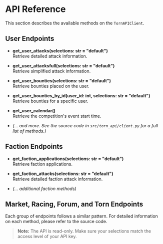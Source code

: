 # API Reference

This section describes the available methods on the `TornAPIClient`.

## User Endpoints

- **get_user_attacks(selections: str = "default")**  
  Retrieve detailed attack information.

- **get_user_attacksfull(selections: str = "default")**  
  Retrieve simplified attack information.

- **get_user_bounties(selections: str = "default")**  
  Retrieve bounties placed on the user.

- **get_user_bounties_by_id(user_id: int, selections: str = "default")**  
  Retrieve bounties for a specific user.

- **get_user_calendar()**  
  Retrieve the competition's event start time.

- *(… and more. See the source code in `src/torn_api/client.py` for a full list of methods.)*

## Faction Endpoints

- **get_faction_applications(selections: str = "default")**  
  Retrieve faction applications.

- **get_faction_attacks(selections: str = "default")**  
  Retrieve detailed faction attack information.

- *(… additional faction methods)*

## Market, Racing, Forum, and Torn Endpoints

Each group of endpoints follows a similar pattern. For detailed information on each method, please refer to the source code.

> **Note:** The API is read-only. Make sure your selections match the access level of your API key.
